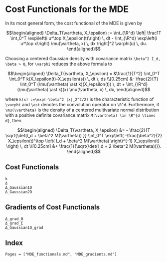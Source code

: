 # Cost Functionals for the MDE

In its most general form, the cost functional of the MDE is given by
```math
\begin{aligned}
    \Delta_T(\vartheta, X_\epsilon) := \int_{\R^d} \left| \frac1T \int_0^T \exp\left(i u^\top X_\epsilon(t)\right) \, dt - \int_{\R^d} \exp\left(i u^\top x\right) \mu(\vartheta, x) \, dx \right|^2 \varphi(u) \, du.
\end{aligned}
```
Choosing a centered Gaussian density with covariance matrix ``\beta^2 I_d, \beta > 0``, for ``\varphi`` reduces the above formula to
```math
\begin{aligned}
    \Delta_T(\vartheta, X_\epsilon) = 
    &\frac{1}{T^2} \int_0^T \int_0^T k(X_\epsilon(t)-X_\epsilon(s)) \, dt \, ds \\[0.25cm]
    &- \frac{2}{T} \int_0^T (\mu(\vartheta) \ast k)(X_\epsilon(t)) \, dt + \int_{\R^d} (\mu(\vartheta) \ast k)(x) \mu(\vartheta, x) \, dx,
\end{aligned}
```
where ``k(x) :=\exp(-\beta^2 |x|_2^2/2)`` is the characteristic function of ``\varphi`` and ``\ast`` denotes the convolution operator on ``\R^d``. Furthermore, if ``\mu(\vartheta)`` is the density of a centered multivariate normal distribution with a positive definite covariance matrix ``M(\vartheta) \in \R^{d \times d}``, then
```math
\begin{aligned}
  \Delta_T(\vartheta, X_\epsilon) &= - \frac{2}{T \sqrt{\det(I_d + \beta^2 M(\vartheta)) }} \int_0^T \exp\left( -\frac{\beta^2}{2} X_\epsilon(t)^\top \left( I_d + \beta^2 M(\vartheta) \right)^{-1} X_\epsilon(t) \right) \, dt \\[0.25cm]
    &+ \frac{1}{\sqrt{\det(I_d + 2 \beta^2 M(\vartheta))}}.
\end{aligned}
```

## Cost Functionals

```@docs
k
Δ
Δ_Gaussian1D
Δ_Gaussian2D
```

## Gradients of Cost Functionals

```@docs
Δ_grad_ϑ
Δ_grad_Σ
Δ_Gaussian1D_grad
```

## Index

```@index
Pages = ["MDE_functionals.md", "MDE_gradients.md"]
```
